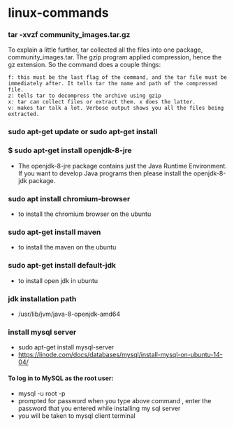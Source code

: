 # linux-commands

### tar -xvzf community_images.tar.gz

To explain a little further, tar collected all the files into one package, community_images.tar. The gzip program applied compression, hence the gz extension. So the command does a couple things:

    f: this must be the last flag of the command, and the tar file must be immediately after. It tells tar the name and path of the compressed file.
    z: tells tar to decompress the archive using gzip
    x: tar can collect files or extract them. x does the latter.
    v: makes tar talk a lot. Verbose output shows you all the files being extracted.
    
   
   
### sudo apt-get update or sudo apt-get install

### $ sudo apt-get install openjdk-8-jre

- The openjdk-8-jre package contains just the Java Runtime Environment. If you want to develop Java programs then please install the openjdk-8-jdk package.

### sudo apt install chromium-browser

-   to install the chromium browser on the ubuntu
### sudo apt-get install maven
- to install the maven on the ubuntu
### sudo apt-get install default-jdk
-   to install open jdk in ubuntu
### jdk installation path
-   /usr/lib/jvm/java-8-openjdk-amd64
### install mysql server 
-   sudo apt-get install mysql-server
-   https://linode.com/docs/databases/mysql/install-mysql-on-ubuntu-14-04/
#### To log in to MySQL as the root user:
-   mysql -u root -p
-   prompted for password when you type above command , enter the password that you entered while installing my sql server
-   you will be taken to mysql client terminal
